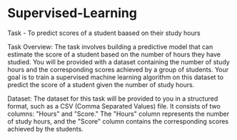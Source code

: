 # Supervised-Learning
Task - To predict scores of a student baased on their study hours


Task Overview:
The task involves building a predictive model that can estimate the score of a student based on the number of hours they have studied. You will be provided with a dataset containing the number of study hours and the corresponding scores achieved by a group of students. Your goal is to train a supervised machine learning algorithm on this dataset to predict the score of a student given the number of study hours.

Dataset:
The dataset for this task will be provided to you in a structured format, such as a CSV (Comma Separated Values) file. It consists of two columns: "Hours" and "Score." The "Hours" column represents the number of study hours, and the "Score" column contains the corresponding scores achieved by the students.
